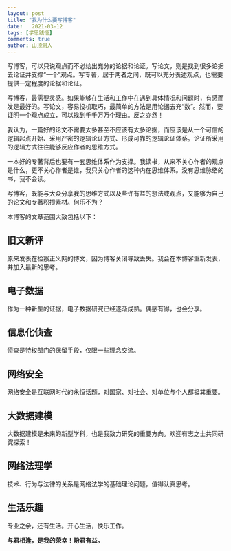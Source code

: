 ```yaml
---
layout: post
title: "我为什么要写博客"
date:   2021-03-12
tags: [学思践悟]
comments: true
author: 山顶洞人
---
```


写博客，可以只说观点而不必给出充分的论据和论证。写论文，则是找到很多论据去论证并支撑“一个”观点。写专著，居于两者之间，既可以充分表述观点，也需要提供一定程度的论据和论证。

写博客，最需要灵感。如果能够在生活和工作中在遇到具体情况和问题时，有感而发是最好的。写论文，容易投机取巧，最简单的方法是用论据去充“数”。然而，要证明一个观点成立，可以找到千千万万个理由。反之亦然！

我认为，一篇好的论文不需要太多甚至不应该有太多论据，而应该是从一个可信的逻辑起点开始、采用严密的逻辑论证方式、形成可靠的逻辑论证体系。论证所采用的逻辑方式往往能够反应作者的思维方式。

一本好的专著背后也要有一套思维体系作为支撑。我读书，从来不关心作者的观点是什么，更不关心作者是谁，我只关心作者的这种内在思维体系。没有思维脉络的书，我不会读。

写博客，既能与大众分享我的思维方式以及些许有益的想法或观点，又能够为自己的论文和专著积攒素材。何乐不为？

本博客的文章范围大致包括以下：

## 旧文新评

原来发表在检察正义网的博文，因为博客关闭导致丢失。我会在本博客重新发表，并加入最新的思考。

## 电子数据

作为一种新型的证据，电子数据研究已经逐渐成熟。偶感有得，也会分享。

## 信息化侦查

侦查是特权部门的保留手段，仅限一些理念交流。

## 网络安全

网络安全是互联网时代的永恒话题，对国家、对社会、对单位与个人都极其重要。

## 大数据建模

大数据建模是未来的新型学科，也是我致力研究的重要方向。欢迎有志之士共同研究探索！

## 网络法理学

技术、行为与法律的关系是网络法学的基础理论问题，值得认真思考。

## 生活乐趣

专业之余，还有生活。开心生活，快乐工作。



**与君相逢，是我的荣幸！盼君有益。**


